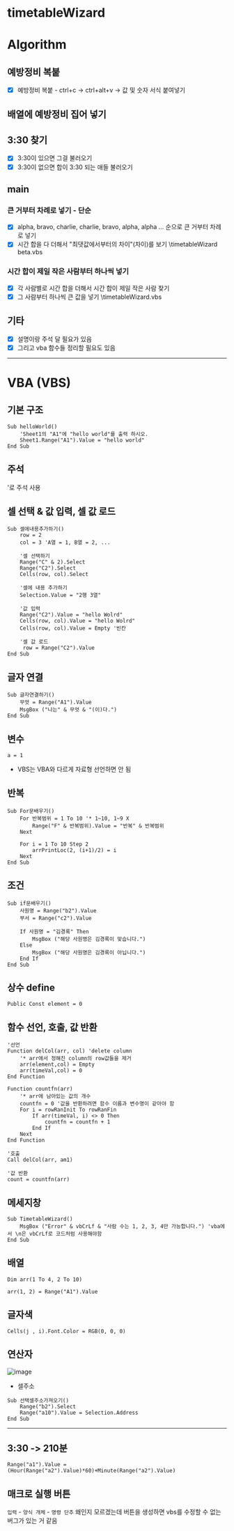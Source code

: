 # timetableWizard

# Algorithm
## 예방정비 복붙
- [x] 예방정비 복붙 - ctrl+c -> ctrl+alt+v -> 값 및 숫자 서식 붙여넣기

## 배열에 예방정비 집어 넣기

## 3:30 찾기
- [x] 3:30이 있으면 그걸 불러오기
​
- [x] 3:30이 없으면 합이 3:30 되는 애들 불러오기

## main
### 큰 거부터 차례로 넣기 - 단순
- [x] alpha, bravo, charlie, charlie, bravo, alpha, alpha ... 순으로 큰 거부터 차례로 넣기
- [x] 시간 합을 다 더해서 "최댓값에서부터의 차이"(차이)를 보기
\timetableWizard beta.vbs

### 시간 합이 제일 작은 사람부터 하나씩 넣기
- [x] 각 사람별로 시간 합을 더해서 시간 합이 제일 작은 사람 찾기
- [x] 그 사람부터 하나씩 큰 값을 넣기
\timetableWizard.vbs

## 기타
- [x] 설명이랑 주석 달 필요가 있음
- [x] 그리고 vba 함수들 정리할 필요도 있음
---

# VBA (VBS)
## 기본 구조
```vbs
Sub helloWorld()
    'Sheet1의 "A1"에 "hello world"를 출력 하시오.
    Sheet1.Range("A1").Value = "hello world"
End Sub
```

## 주석
'로 주석 사용

## 셀 선택 & 값 입력, 셀 값 로드
```vbs
Sub 셀에내용추가하기()
	row = 2
    col = 3 'A열 = 1, B열 = 2, ...

    '셀 선택하기
	Range("C" & 2).Select
	Range("C2").Select
    Cells(row, col).Select

    '셀에 내용 추가하기
    Selection.Value = "2행 3열"

	'값 입력
	Range("C2").Value = "hello Wolrd"
	Cells(row, col).Value = "hello Wolrd"
	Cells(row, col).Value = Empty '빈칸

	'셀 값 로드
	 row = Range("C2").Value
End Sub
```

## 글자 연결
```vbs
Sub 글자연결하기()
	무엇 = Range("A1").Value
    MsgBox ("나는" & 무엇 & "(이)다.")
End Sub
```

## 변수
`a = 1`

* VBS는 VBA와 다르게 자료형 선언하면 안 됨

## 반복
```vbs
Sub For문배우기()
    For 반복범위 = 1 To 10 '* 1~10, 1~9 X
        Range("F" & 반복범위).Value = "반복" & 반복범위
    Next

	For i = 1 To 10 Step 2
    	arrPrintLoc(2, (i+1)/2) = i
    Next
End Sub
```

## 조건
```vbs
Sub if문배우기()
	사원명 = Range("b2").Value
	부서 = Range("c2").Value

	If 사원명 = "김경록" Then
    	MsgBox ("해당 사원명은 김경록이 맞습니다.")
	Else
    	MsgBox ("해당 사원명은 김경록이 아닙니다.")
	End If
End Sub
```

## 상수 define
`Public Const element = 0`

## 함수 선언, 호출, 값 반환
```vbs
'선언
Function delCol(arr, col) 'delete column
	'* arr에서 정해진 column의 row값들을 제거   
	arr(element,col) = Empty
	arr(timeVal,col) = 0
End Function

Function countfn(arr)
	'* arr에 남아있는 값의 개수
    countfn = 0 '값을 반환하려면 함수 이름과 변수명이 같아야 함 
    For i = rowRanInit To rowRanFin
    	If arr(timeVal, i) <> 0 Then
    		countfn = countfn + 1
    	End If
    Next
End Function

'호출
Call delCol(arr, am1)

'값 반환
count = countfn(arr)
```

## 메세지창
```vbs
Sub TimetableWizard()
	MsgBox ("Error" & vbCrLf & "사람 수는 1, 2, 3, 4만 가능합니다.") 'vba에서 \n은 vbCrLf로 코드처럼 사용해야함
End Sub
```

## 배열
`Dim arr(1 To 4, 2 To 10)`

`arr(1, 2) = Range("A1").Value`

## 글자색
`Cells(j , i).Font.Color = RGB(0, 0, 0)`

## 연산자
![image](https://github.com/Arduriz/timetableWizard/assets/65582244/d45ab85e-caf3-4dfc-b5ee-d77f446c97fc)


* 셀주소
```vbs
Sub 선택셀주소가져오기()
	Range("b2").Select
	Range("a10").Value = Selection.Address
End Sub
```

---

## 3:30 -> 210분
`Range("a1").Value = (Hour(Range("a2").Value)*60)+Minute(Range("a2").Value)`

## 매크로 실행 버튼
`입력` - `양식 개체` - `명령 단추`
왜인지 모르겠는데 버튼을 생성하면 vbs를 수정할 수 없는 버그가 있는 거 같음







